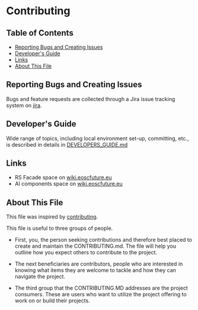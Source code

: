 # Contributing

## Table of Contents

- [Reporting Bugs and Creating Issues](#reporting-bugs)
- [Developer's Guide](#developers-guide)
- [Links](#links)
- [About This File](#about-this-file)

## Reporting Bugs and Creating Issues

Bugs and feature requests are collected through a Jira issue tracking system on
 [jira](https://jira.eoscfuture.eu/projects/RS).

## Developer's Guide

Wide range of topics, including local environment set-up, committing, etc., is described
 in details in [DEVELOPERS_GUIDE.md](DEVELOPERS_GUIDE.md)

## Links

- RS Facade space on
 [wiki.eoscfuture.eu](https://wiki.eoscfuture.eu/display/EOSCF/RS+facade)
- AI components space on [wiki.eoscfuture.eu](https://wiki.eoscfuture.eu/x/J40b)

## About This File

This file was inspired by [contributing](https://contributing.md).

This file is useful to three groups of people.

- First, you, the person seeking contributions and therefore best placed to
 create and maintain the CONTRIBUTING.md. The file will help you outline how
  you expect others to contribute to the project.

- The next beneficiaries are contributors, people who are interested in knowing
 what items they are welcome to tackle and how they can navigate the project.

- The third group that the CONTRIBUTING.MD addresses are the project consumers.
 These are users who want to utilize the project offering to work on or build
 their projects.
